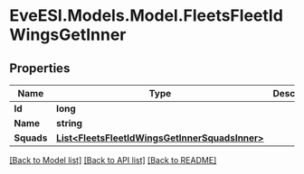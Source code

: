 # EveESI.Models.Model.FleetsFleetIdWingsGetInner

## Properties

Name | Type | Description | Notes
------------ | ------------- | ------------- | -------------
**Id** | **long** |  | 
**Name** | **string** |  | 
**Squads** | [**List&lt;FleetsFleetIdWingsGetInnerSquadsInner&gt;**](FleetsFleetIdWingsGetInnerSquadsInner.md) |  | 

[[Back to Model list]](../README.md#documentation-for-models) [[Back to API list]](../README.md#documentation-for-api-endpoints) [[Back to README]](../README.md)

